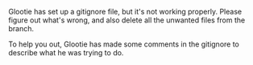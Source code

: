 Glootie has set up a gitignore file, but it's not working properly. Please figure out what's wrong, and also delete all the unwanted files from the branch.

To help you out, Glootie has made some comments in the gitignore to describe what he was trying to do.
